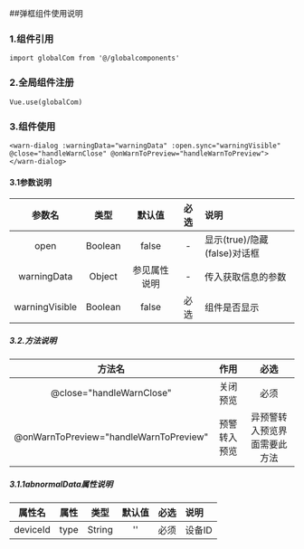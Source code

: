 ##弹框组件使用说明

### 1.组件引用
`import globalCom from '@/globalcomponents'`

### 2.全局组件注册
`Vue.use(globalCom)`

### 3.组件使用
`<warn-dialog :warningData="warningData" :open.sync="warningVisible" @close="handleWarnClose" @onWarnToPreview="handleWarnToPreview"></warn-dialog>`
#### 3.1参数说明
| 参数名 | 类型 | 默认值 | 必选 | 说明 |
| :-----: | :----: | :------: | :---: | :---- |
| open | Boolean | false | - | 显示(true)/隐藏(false)对话框 |
| warningData | Object | 参见属性说明 | - | 传入获取信息的参数|
| warningVisible | Boolean | false | 必选 | 组件是否显示|
##### 3.2.方法说明
| 方法名 | 作用 | 必选 |
| :-----: | :----: | :---: |
| @close="handleWarnClose" | 关闭预览 | 必须 |
| @onWarnToPreview="handleWarnToPreview" | 预警转入预览 | 异预警转入预览界面需要此方法 |
##### 3.1.1abnormalData属性说明
| 属性名 | 属性 | 类型 | 默认值 | 必选 | 说明 |
| :-----: | :----: | :----: | :------: | :---: | :---- |
| deviceId| type  | String | '' | 必须 | 设备ID |


